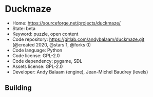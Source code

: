 # Duckmaze

- Home: https://sourceforge.net/projects/duckmaze/
- State: beta
- Keyword: puzzle, open content
- Code repository: https://gitlab.com/andybalaam/duckmaze.git (@created 2020, @stars 1, @forks 0)
- Code language: Python
- Code license: GPL-2.0
- Code dependency: pygame, SDL
- Assets license: GPL-2.0
- Developer: Andy Balaam (engine), Jean-Michel Baudrey (levels)

## Building
